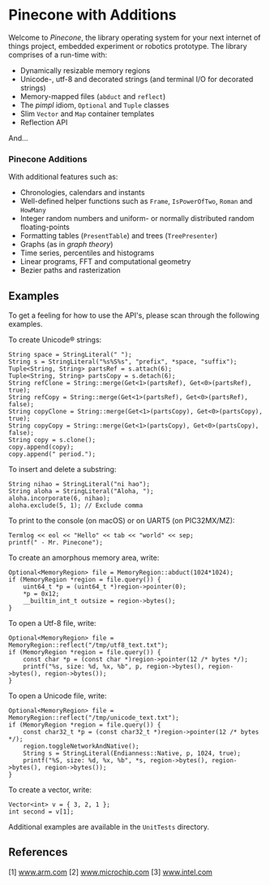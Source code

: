 
# Pinecone with Additions

Welcome to *Pinecone*, the library operating system for your next internet of things project, embedded experiment or robotics prototype. The library comprises of a run-time with:

- Dynamically resizable memory regions
- Unicode-, utf-8 and decorated strings (and terminal I/O for decorated strings)
- Memory-mapped files (`abduct` and `reflect`)
- The *pimpl* idiom, `Optional` and `Tuple` classes
- Slim `Vector` and `Map` container templates
- Reflection API

And...

### Pinecone Additions 

With additional features such as:

- Chronologies, calendars and instants
- Well-defined helper functions such as `Frame`,  `IsPowerOfTwo`, `Roman` and `HowMany`
- Integer random numbers and uniform- or normally distributed random floating-points
- Formatting tables (`PresentTable`) and trees (`TreePresenter`)
- Graphs (as in *graph theory*)
- Time series, percentiles and histograms 
- Linear programs, FFT and computational geometry
- Bezier paths and rasterization

## Examples

To get a feeling for how to use the API's, please scan through the following examples. 

To create Unicode® strings:

    String space = StringLiteral(" ");
    String s = StringLiteral("%s%S%s", "prefix", *space, "suffix");
    Tuple<String, String> partsRef = s.attach(6); 
    Tuple<String, String> partsCopy = s.detach(6);
    String refClone = String::merge(Get<1>(partsRef), Get<0>(partsRef), true);
    String refCopy = String::merge(Get<1>(partsRef), Get<0>(partsRef), false);  
    String copyClone = String::merge(Get<1>(partsCopy), Get<0>(partsCopy), true);
    String copyCopy = String::merge(Get<1>(partsCopy), Get<0>(partsCopy), false); 
    String copy = s.clone();
    copy.append(copy);
    copy.append(" period.");

To insert and delete a substring:

    String nihao = StringLiteral("ni hao");    
    String aloha = StringLiteral("Aloha, ");
    aloha.incorporate(6, nihao);
    aloha.exclude(5, 1); // Exclude comma

To print to the console (on macOS) or on UART5 (on PIC32MX/MZ):

    Termlog << eol << "Hello" << tab << "world" << sep;
    printf(" - Mr. Pinecone");

To create an amorphous memory area, write:

    Optional<MemoryRegion> file = MemoryRegion::abduct(1024*1024);
    if (MemoryRegion *region = file.query()) {
        uint64_t *p = (uint64_t *)region->pointer(0);
        *p = 0x12;
        __builtin_int_t outsize = region->bytes();
    }

To open a Utf-8 file, write: 

    Optional<MemoryRegion> file = MemoryRegion::reflect("/tmp/utf8_text.txt");
    if (MemoryRegion *region = file.query()) {
        const char *p = (const char *)region->pointer(12 /* bytes */);
        printf("%s, size: %d, %x, %b", p, region->bytes(), region->bytes(), region->bytes());
    }

To open a Unicode file, write:

    Optional<MemoryRegion> file = MemoryRegion::reflect("/tmp/unicode_text.txt");
    if (MemoryRegion *region = file.query()) {
        const char32_t *p = (const char32_t *)region->pointer(12 /* bytes */);
        region.toggleNetworkAndNative();
        String s = StringLiteral(Endianness::Native, p, 1024, true);
        printf("%S, size: %d, %x, %b", *s, region->bytes(), region->bytes(), region->bytes());
    } 

To create a vector, write:

    Vector<int> v = { 3, 2, 1 };
    int second = v[1];
    
Additional examples are available in the `UnitTests` directory.

## References

[1] www.arm.com
[2] www.microchip.com
[3] www.intel.com
